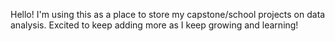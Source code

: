 Hello! I'm using this as a place to store my capstone/school projects on data analysis. Excited to keep adding more as I keep growing and learning!
